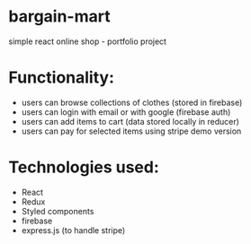 # bargain-mart
simple react online shop - portfolio project
# Functionality:
* users can browse collections of clothes (stored in firebase)
* users can login with email or with google (firebase auth)
* users can add items to cart (data stored locally in reducer) 
* users can pay for selected items using stripe demo version
# Technologies used: 
* React
* Redux
* Styled components
* firebase
* express.js (to handle stripe)


